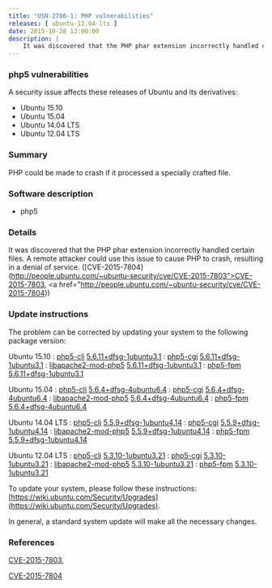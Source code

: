 ```yaml
---
title: "USN-2786-1: PHP vulnerabilities"
releases: [ ubuntu-12.04-lts ]
date: 2015-10-28 12:00:00
description: |
    It was discovered that the PHP phar extension incorrectly handled certain files. A remote attacker could use this issue to cause PHP to crash, resulting in a denial of service. ([CVE-2015-7804](http://people.ubuntu.com/~ubuntu-security/cve/CVE-2015-7803">CVE-2015-7803</a>, <a href="http://people.ubuntu.com/~ubuntu-security/cve/CVE-2015-7804)) 
--- 
```

 
### php5 vulnerabilities

A security issue affects these releases of Ubuntu and its derivatives:

* Ubuntu 15.10
* Ubuntu 15.04
* Ubuntu 14.04 LTS
* Ubuntu 12.04 LTS

### Summary

PHP could be made to crash if it processed a specially crafted file. 

### Software description

* php5 

### Details

It was discovered that the PHP phar extension incorrectly handled certain files. A remote attacker could use this issue to cause PHP to crash, resulting in a denial of service. ([CVE-2015-7804](http://people.ubuntu.com/~ubuntu-security/cve/CVE-2015-7803">CVE-2015-7803</a>, <a href="http://people.ubuntu.com/~ubuntu-security/cve/CVE-2015-7804)) 

### Update instructions

The problem can be corrected by updating your system to the following package version:

Ubuntu 15.10
 : [php5-cli](https://launchpad.net/ubuntu/+source/php5) <span> [5.6.11+dfsg-1ubuntu3.1](https://launchpad.net/ubuntu/+source/php5/5.6.11+dfsg-1ubuntu3.1) </span> 
 : [php5-cgi](https://launchpad.net/ubuntu/+source/php5) <span> [5.6.11+dfsg-1ubuntu3.1](https://launchpad.net/ubuntu/+source/php5/5.6.11+dfsg-1ubuntu3.1) </span> 
 : [libapache2-mod-php5](https://launchpad.net/ubuntu/+source/php5) <span> [5.6.11+dfsg-1ubuntu3.1](https://launchpad.net/ubuntu/+source/php5/5.6.11+dfsg-1ubuntu3.1) </span> 
 : [php5-fpm](https://launchpad.net/ubuntu/+source/php5) <span> [5.6.11+dfsg-1ubuntu3.1](https://launchpad.net/ubuntu/+source/php5/5.6.11+dfsg-1ubuntu3.1) </span> 

Ubuntu 15.04
 : [php5-cli](https://launchpad.net/ubuntu/+source/php5) <span> [5.6.4+dfsg-4ubuntu6.4](https://launchpad.net/ubuntu/+source/php5/5.6.4+dfsg-4ubuntu6.4) </span> 
 : [php5-cgi](https://launchpad.net/ubuntu/+source/php5) <span> [5.6.4+dfsg-4ubuntu6.4](https://launchpad.net/ubuntu/+source/php5/5.6.4+dfsg-4ubuntu6.4) </span> 
 : [libapache2-mod-php5](https://launchpad.net/ubuntu/+source/php5) <span> [5.6.4+dfsg-4ubuntu6.4](https://launchpad.net/ubuntu/+source/php5/5.6.4+dfsg-4ubuntu6.4) </span> 
 : [php5-fpm](https://launchpad.net/ubuntu/+source/php5) <span> [5.6.4+dfsg-4ubuntu6.4](https://launchpad.net/ubuntu/+source/php5/5.6.4+dfsg-4ubuntu6.4) </span> 

Ubuntu 14.04 LTS
 : [php5-cli](https://launchpad.net/ubuntu/+source/php5) <span> [5.5.9+dfsg-1ubuntu4.14](https://launchpad.net/ubuntu/+source/php5/5.5.9+dfsg-1ubuntu4.14) </span> 
 : [php5-cgi](https://launchpad.net/ubuntu/+source/php5) <span> [5.5.9+dfsg-1ubuntu4.14](https://launchpad.net/ubuntu/+source/php5/5.5.9+dfsg-1ubuntu4.14) </span> 
 : [libapache2-mod-php5](https://launchpad.net/ubuntu/+source/php5) <span> [5.5.9+dfsg-1ubuntu4.14](https://launchpad.net/ubuntu/+source/php5/5.5.9+dfsg-1ubuntu4.14) </span> 
 : [php5-fpm](https://launchpad.net/ubuntu/+source/php5) <span> [5.5.9+dfsg-1ubuntu4.14](https://launchpad.net/ubuntu/+source/php5/5.5.9+dfsg-1ubuntu4.14) </span> 

Ubuntu 12.04 LTS
 : [php5-cli](https://launchpad.net/ubuntu/+source/php5) <span> [5.3.10-1ubuntu3.21](https://launchpad.net/ubuntu/+source/php5/5.3.10-1ubuntu3.21) </span> 
 : [php5-cgi](https://launchpad.net/ubuntu/+source/php5) <span> [5.3.10-1ubuntu3.21](https://launchpad.net/ubuntu/+source/php5/5.3.10-1ubuntu3.21) </span> 
 : [libapache2-mod-php5](https://launchpad.net/ubuntu/+source/php5) <span> [5.3.10-1ubuntu3.21](https://launchpad.net/ubuntu/+source/php5/5.3.10-1ubuntu3.21) </span> 
 : [php5-fpm](https://launchpad.net/ubuntu/+source/php5) <span> [5.3.10-1ubuntu3.21](https://launchpad.net/ubuntu/+source/php5/5.3.10-1ubuntu3.21) </span> 

To update your system, please follow these instructions: [https://wiki.ubuntu.com/Security/Upgrades](https://wiki.ubuntu.com/Security/Upgrades).

In general, a standard system update will make all the necessary changes. 

### References

 [CVE-2015-7803](http://people.ubuntu.com/~ubuntu-security/cve/CVE-2015-7803), 

 [CVE-2015-7804](http://people.ubuntu.com/~ubuntu-security/cve/CVE-2015-7804)
 
